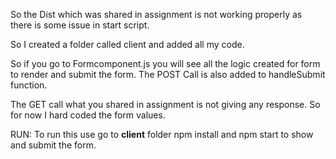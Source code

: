 So the Dist which was shared in assignment is not working properly as there is some issue in start script.

So I created a folder called client and added all my code.

So if you go to Formcomponent.js you will see all the logic created for form to render and submit the form. The POST Call is also added to handleSubmit  function.

The GET call what you shared in assignment is not giving any response. So for now I hard coded the form values.

RUN: To run this use go to **client** folder npm install and npm start to show and submit the form.
